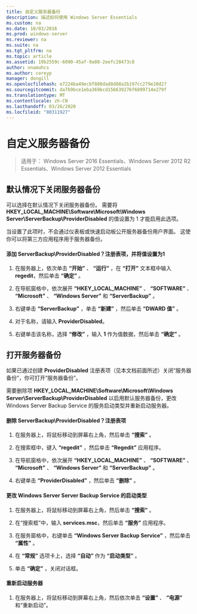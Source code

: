 ```yaml
---
title: 自定义服务器备份
description: 描述如何使用 Windows Server Essentials
ms.custom: na
ms.date: 10/03/2016
ms.prod: windows-server
ms.reviewer: na
ms.suite: na
ms.tgt_pltfrm: na
ms.topic: article
ms.assetid: 19b2559c-6090-45af-9a08-2eefc28473c8
author: nnamuhcs
ms.author: coreyp
manager: dongill
ms.openlocfilehash: e7224ba49ecbf880dad8d88a2b197cc279e20d27
ms.sourcegitcommit: da7b9bce1eba369bcd156639276f6899714e279f
ms.translationtype: MT
ms.contentlocale: zh-CN
ms.lasthandoff: 03/26/2020
ms.locfileid: "80311927"
---
```

# <a name="customize-server-backup"></a>自定义服务器备份

>适用于： Windows Server 2016 Essentials、Windows Server 2012 R2 Essentials、Windows Server 2012 Essentials

## <a name="turn-off-server-backup-by-default"></a>默认情况下关闭服务器备份  
 可以选择在默认情况下关闭服务器备份。 需要将 **HKEY_LOCAL_MACHINE\Software\Microsoft\Windows Server\ServerBackup\ProviderDisabled** 的值设置为 1 才能启用此选项。  
  
 当设置了此项时，不会通过仪表板或快速启动板公开服务器备份用户界面。 这使你可以将第三方应用程序用于服务器备份。  
  
#### <a name="to-add-serverbackupproviderdisabled-registry-key-and-set-the-value-to-1"></a>添加 ServerBackup\ProviderDisabled？注册表项，并将值设置为1  
  
1.  在服务器上，依次单击 **“开始”** 、 **“运行”** ，在 **“打开”** 文本框中输入 **regedit**，然后单击 **“确定”** 。  
  
2.  在导航窗格中，依次展开 **“HKEY_LOCAL_MACHINE”** 、 **“SOFTWARE”** 、 **“Microsoft”** 、 **“Windows Server”** 和 **“ServerBackup”** 。  
  
3.  右键单击 **“ServerBackup”** ，单击 **“新建”** ，然后单击 **“DWARD 值”** 。  
  
4.  对于名称，请输入 **ProviderDisabled**。  
  
5.  右键单击该名称，选择 **“修改”** ，输入 **1** 作为值数据，然后单击 **“确定”** 。  
  
## <a name="turn-on-server-backup"></a>打开服务器备份  
 如果已通过创建 **ProviderDisabled** 注册表项（见本文档前面所述）关闭“服务器备份”，你可打开“服务器备份”。  
  
 需要删除项 **HKEY_LOCAL_MACHINE\Software\Microsoft\Windows Server\ServerBackup\ProviderDisabled** 以启用默认服务器备份，更改 Windows Server Backup Service 的服务启动类型并重新启动服务器。  
  
#### <a name="to-delete-serverbackupproviderdisabled-registry-key"></a>删除 ServerBackup\ProviderDisabled？注册表项  
  
1.  在服务器上，将鼠标移动到屏幕右上角，然后单击 **“搜索”** 。  
  
2.  在搜索框中，键入 **“regedit”** ，然后单击 **“Regedit”** 应用程序。  
  
3.  在导航窗格中，依次展开 **“HKEY_LOCAL_MACHINE”** 、 **“SOFTWARE”** 、 **“Microsoft”** 、 **“Windows Server”** 和 **“ServerBackup”** 。  
  
4.  右键单击 **“ProviderDisabled”** ，然后单击 **“删除”** 。  
  
#### <a name="change-the-start-type-of-windows-server-server-backup-service"></a>更改 Windows Server Server Backup Service 的启动类型  
  
1.  在服务器上，将鼠标移动到屏幕右上角，然后单击 **“搜索”** 。  
  
2.  在“搜索框”中，输入 **services.msc**，然后单击 **“服务”** 应用程序。  
  
3.  在服务窗格中，右键单击 **“Windows Server Backup Service”** ，然后单击 **“属性”** 。  
  
4.  在 **“常规”** 选项卡上，选择 **“自动”** 作为 **“启动类型”** 。  
  
5.  单击 **“确定”** ，关闭对话框。  
  
#### <a name="restart-the-server"></a>重新启动服务器  
  
1.  在服务器上，将鼠标移动到屏幕右上角，然后依次单击 **“设置”** 、 **“电源”** 和“重新启动”。